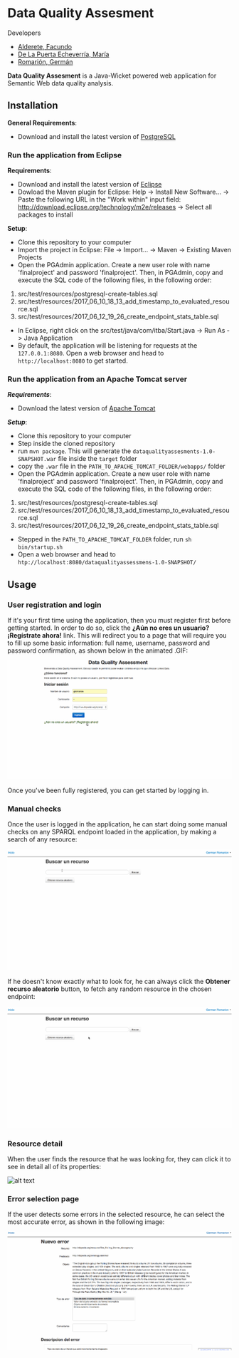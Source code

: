 # Data Quality Assesment

Developers

- [Alderete, Facundo](https://github.com/facualderete)
- [De La Puerta Echeverría, María](https://github.com/mariadelapuerta)
- [Romarión, Germán](https://github.com/gromarion)

**Data Quality Assesment** is a Java-Wicket powered web application for Semantic Web data quality analysis.

## Installation
**General Requirements**:

- Download and install the latest version of [PostgreSQL](https://www.postgresql.org/download/)

### Run the application from Eclipse
**Requirements**:

- Download and install the latest version of [Eclipse](https://eclipse.org/downloads/)
- Dowload the Maven plugin for Eclipse: Help -> Install New Software... -> Paste the following URL in the "Work within" input field: http://download.eclipse.org/technology/m2e/releases -> Select all packages to install

**Setup**:

- Clone this repository to your computer
- Import the project in Eclipse: File -> Import... -> Maven -> Existing Maven Projects
- Open the PGAdmin application. Create a new user role with name 'finalproject' and password 'finalproject'. Then, in PGAdmin, copy and execute the SQL code of the following files, in the following order:
 1. src/test/resources/postgresql-create-tables.sql
 2. src/test/resources/2017\_06\_10\_18\_13\_add\_timestamp\_to\_evaluated\_resource.sql
 3. src/test/resources/2017\_06\_12\_19\_26\_create\_endpoint\_stats\_table.sql
- In Eclipse, right click on the src/test/java/com/itba/Start.java -> Run As -> Java Application
- By default, the application will be listening for requests at the `127.0.0.1:8080`. Open a web browser and head to `http://localhost:8080` to get started.

### Run the application from an Apache Tomcat server
***Requirements***:

- Download the latest version of [Apache Tomcat](http://tomcat.apache.org/whichversion.html)

***Setup***:

- Clone this repository to your computer
- Step inside the cloned repository
- run `mvn package`. This will generate the `dataqualityassesments-1.0-SNAPSHOT.war` file inside the `target` folder
- copy the `.war` file in the `PATH_TO_APACHE_TOMCAT_FOLDER/webapps/` folder
- Open the PGAdmin application. Create a new user role with name 'finalproject' and password 'finalproject'. Then, in PGAdmin, copy and  execute the SQL code of the following files, in the following order:
 1. src/test/resources/postgresql-create-tables.sql
 2. src/test/resources/2017\_06\_10\_18\_13\_add\_timestamp\_to\_evaluated\_resource.sql
 3. src/test/resources/2017\_06\_12\_19\_26\_create\_endpoint\_stats\_table.sql
- Stepped in the `PATH_TO_APACHE_TOMCAT_FOLDER` folder, run `sh bin/startup.sh`
- Open a web browser and head to `htp://localhost:8080/dataqualityassessmens-1.0-SNAPSHOT/`

## Usage
### User registration and login
If it's your first time using the application, then you must register first before getting started. In order to do so, click the **¿Aún no eres un usuario? ¡Regístrate ahora!** link. This will redirect you to a page that will require you to fill up some basic information: full name, username, password and password confirmation, as shown below in the animated .GIF:

![alt text](https://raw.githubusercontent.com/gromarion/pf/master/readme_images/register_user.gif)

Once you've been fully registered, you can get started by logging in.

### Manual checks
Once the user is logged in the application, he can start doing some manual checks on any SPARQL endpoint loaded in the application, by making a search of any resource:

![alt text](https://raw.githubusercontent.com/gromarion/pf/master/readme_images/manual_checks.gif)

If he doesn't know exactly what to look for, he can always click the **Obtener recurso aleatorio** button, to fetch any random resource in the chosen endpoint:

![alt text](https://raw.githubusercontent.com/gromarion/pf/master/readme_images/fetch_next_random.gif)

### Resource detail
When the user finds the resource that he was looking for, they can click it to see in detail all of its properties:

![alt text](https://raw.githubusercontent.com/gromarion/pf/master/readme_images/resource_detail.gif)

### Error selection page
If the user detects some errors in the selected resource, he can select the most accurate error, as shown in the following image:

![alt text](https://raw.githubusercontent.com/gromarion/pf/master/readme_images/error_selection_page.gif)
